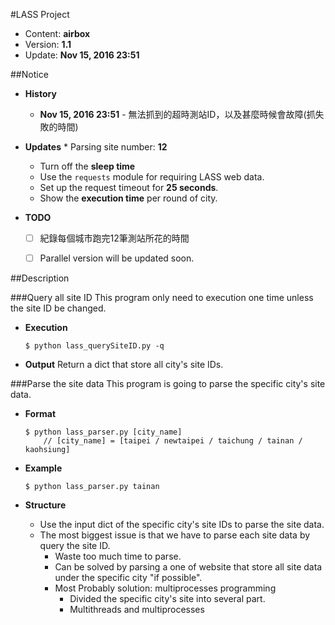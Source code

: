 #LASS Project
* Content: **airbox**
* Version: **1.1**
* Update: **Nov 15, 2016 23:51**




##Notice
* **History**
	* **Nov 15, 2016 23:51** - 無法抓到的超時測站ID，以及甚麼時候會故障(抓失敗的時間)

* **Updates**
    	* Parsing site number: **12**
	* Turn off the **sleep time**
	* Use the ```requests``` module for requiring LASS web data.
	* Set up the request timeout for **25 seconds**.
	* Show the **execution time** per round of city.

* **TODO**
	* [ ] 紀錄每個城市跑完12筆測站所花的時間
	* [ ] Parallel version will be updated soon.




##Description

###Query all site ID
This program only need to execution one time unless the site ID be changed.
* **Execution**
	```
	$ python lass_querySiteID.py -q
	```

* **Output**
	Return a dict that store all city's site IDs.



###Parse the site data
This program is going to parse the specific city's site data.
* **Format**
	```
	$ python lass_parser.py [city_name]
		// [city_name] = [taipei / newtaipei / taichung / tainan / kaohsiung]
	```

* **Example**
	```
	$ python lass_parser.py tainan
	```

* **Structure**
	* Use the input dict of the specific city's site IDs to parse the site data.
	* The most biggest issue is that we have to parse each site data by query the site ID.
		* Waste too much time to parse.
		* Can be solved by parsing a one of website that store all site data under the specific city "if possible".
		* Most Probably solution: multiprocesses programming
			* Divided the specific city's site into several part.
			* Multithreads and multiprocesses
